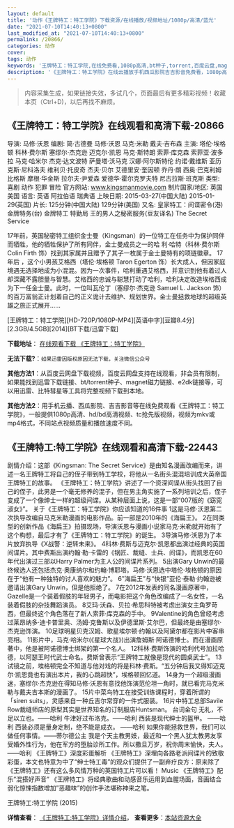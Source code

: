 ```yaml
---
layout: default
title: '动作《王牌特工：特工学院》下载资源/在线播放/视频地址/1080p/高清/蓝光'
date: "2021-07-10T14:40:13+0800"
last_modified_at: "2021-07-10T14:40:13+0800"
permalink: /20866/
categories: 动作
cover:
tags: 动作
keywords: '王牌特工：特工学院,在线免费看,1080p高清,bt种子,torrent,百度云盘,magnet,磁力链,迅雷下载资源'
description: '《王牌特工：特工学院》在线云播放手机西瓜影院吉吉影音免费看，1080p高清bd/hd未删减完整版和tc抢先枪版，mkv/mp4格式，附带bt/torrent种子、magnet/磁力链、百度云盘、网盘资源迅雷下载链接'
---
```


>内容采集生成，如果链接失效，多试几个，页面最后有更多精彩视频！收藏本页（Ctrl+D)，以后再找不麻烦。


## 《王牌特工：特工学院》在线观看和高清下载-20866

导演: 马修·沃恩 编剧: 简·古德曼 马修·沃恩 马克·米勒 戴夫·吉布森 主演: 塔伦·埃格顿 科林·费尔斯 塞缪尔·杰克逊 迈克尔·凯恩 马克·斯特朗 索菲·库克森 索菲亚·波多拉 马克·哈米尔 杰克·达文波特 萨曼塔·沃马克 汉娜·阿尔斯特伦 约诺·戴维斯 亚历克斯·尼科洛夫 维利贝·托皮奇 杰夫·贝尔 艾德里安·奎因顿 乔丹·朗 西奥·巴克利姆比格斯 摩根·华金斯 拉尔夫·尹爱森 爱德华·霍尔克罗夫特 尼古拉斯·班克斯 类型: 喜剧 动作 犯罪 冒险 官方网站: www.kingsmanmovie.com 制片国家/地区: 英国 美国 语言: 英语 阿拉伯语 瑞典语 上映日期: 2015-03-27(中国大陆) 2015-01-29(英国) 片长: 125分钟(中国大陆) 129分钟(美国) 又名: 皇家特工：间谍密令(港) 金牌特务(台) 金牌特工 特勤局 王的男人之秘密服务(豆友译名) The Secret Service

17年前，英国秘密特工组织金士曼（Kingsman）的一位特工在任务中为保护同伴而牺牲，他的牺牲保护了所有同伴，金士曼成员之一的哈 利·哈特（科林·费尔斯 Colin Firth 饰）找到其家属并且赠予了其子一枚属于金士曼特有的项链徽章。 17年后 ，这个小男孩艾格西（塔伦·埃格顿 Taron Egerton 饰）长大成人，但因家庭境遇无选择地成为小混混。因为一次事件，哈利重遇艾格西，并意识到他有着过人却深藏不露胆量与智慧。艾格西的忠诚与聪慧打动了哈利，哈利决定改造埃格西成为下一任金士曼。此时，一位叫瓦伦丁（塞缪尔·杰克逊 Samuel L. Jackson 饰）的百万富翁正计划着自己的正义诡计去维护、规划世界。金士曼拯救地球的超级英雄之旅正式展开……


[王牌特工：特工学院][HD-720P/1080P-MP4][英语中字][豆瓣8.4分][2.3GB/4.5GB][2014][BT下载/迅雷下载]

**下载地址**： [在线观看下载 《王牌特工：特工学院》](https://www.btdx8.com/torrent/kingsman_the_secret_service_2014.html) 


**无法下载?**：`如果迅雷因版权原因无法下载，关注微信公众号 `

**其他方法1**：从百度云网盘下载视频，百度云网盘支持在线观看，非会员有限制，如果能找到迅雷下载链接、bt/torrent种子、magnet磁力链接、e2dk链接等，可以用迅雷、比特彗星等工具将完整视频下载到本地。

**其他方法2**：用手机云播、西瓜影院、吉吉影音等在线免费观看《王牌特工：特工学院》，一般提供1080p高清、hd/bd高清视频、tc抢先版视频，视频为mkv或mp4格式，不同站点视频质量和播放速度不同。


## 《王牌特工:特工学院》在线观看和高清下载-22443

剧情介绍：这部《Kingsman: The Secret Service》是由知名漫画改编而来，讲述一名王牌特工将自己的侄子带到特工学校，将他从一名街头混混培训成大英帝国王牌特工的故事。   《王牌特工：特工学院》讲述了一个资深间谍从街头找回了自己的侄子，此男是一个毫无修养的混子，但在男主角实施了一系列培训之后，侄子变成了一个像绅士一样的超级间谍。从某种层面上说，这是一部“007版的《窈窕淑女》”。   关于《王牌特工：特工学院》你应该知道的16件事   1这是马修·沃恩第二次执导改编自马克米勒漫画的电影作品。前一部是2010年的《海扁王》。   2在同类型的创新作品《海扁王》拍摄现场，导演沃恩与漫画小说家马克·米勒就开始有了这个构想，最后才有了《王牌特工：特工学院》的诞生。   3导演马修·沃恩为了本片放弃执导《X战警：逆转未来》。   4科林·费斯与迈克尔·凯恩都出演过经典的英国间谍片。其中费斯出演约翰·勒·卡雷的《锅匠、裁缝、士兵、间谍》，而凯恩在60年代出演过三部以Harry Palmer为主人公的间谍片系列。   5出演Gary Unwin的最终候选人还包括杰克·奥康纳尔和约翰·博耶塔。马修·沃恩选中塔伦·埃格顿的原因在于“他有一种独特的讨人喜欢的魅力”。   6″海扁王”与“快银”亚伦·泰勒·约翰逊被邀请出演Gary Unwin，但是他拒绝了。   7在2012年发表的同名漫画原著中，Gazelle是一个装着假肢的年轻男子，而电影把这个角色改编成了一名女性，一名装着假肢的杂技舞蹈演员。   8艾玛·沃森、贝拉·希思科特被考虑出演女主角罗苛西，但最终这个角色落在了新人索菲·库克森的手中。   9Valentine的角色曾经考虑过莱昂纳多·迪卡普里奥、汤姆·克鲁斯以及伊德里斯·艾尔巴，但最终是由塞缪尔·杰克逊饰演。   10足球明星贝克汉姆、歌星埃尔顿·约翰以及阿黛尔都在影片中客串亮相。   11影片中，马克·哈米尔(《星球大战》)出演詹姆斯·阿诺德博士。而在漫画原著中，他是被阿诺德博士绑架的第一个名人。   12科林·费斯饰演的哈利代号加拉哈德，以阿瑟王时代武士命名。费斯曾表示“王牌特工就像是现代的圆桌武士”。   13试镜之前，埃格顿完全不知道与他对戏的将是科林·费斯。“五分钟后我又得知迈克尔·凯恩竟也有演出本片，我的心跳超快”，埃格顿回忆道。   14身为一个超级漫画迷，塞缪尔·杰克逊在得知马修·沃恩有意找他饰演范伦坦一角时，就已看完马克米勒与戴夫吉本斯的漫画了。   15片中菜鸟特工在接受训练课程时，穿着所谓的「siren suits」，灵感来自一种丘吉尔常穿的一件式服装。   16片中特工总部Savile Row裁缝师店的原型其实是世界知名的订制服店Huntsman。   台词金句   无礼，不足以立也。——哈利   牛津好过布洛克。——哈利   西装是现代绅士的盔甲。 ——哈利   西装必须是量身定制，绝不能是成衣。 ——哈利   如果你能拯救世界，我们可以做任何事情。——蒂尔德公主   我是个天主教男妓，最近和一个黑人犹太教男友享受婚外性行为，他在军方的堕胎诊所工作。所以撒旦万岁，祝你周末愉快，夫人。——哈利   《王牌特工》深度彩蛋解析   《王牌特工》深埋向各路老派间谍片的致敬彩蛋，本文也特意为中了“绅士特工毒”的观众们提供了一副弃疗良方：原来除了《王牌特工》还有这么多风情万种的英国特工片可以看！   Music   《王牌特工》配乐”混搭好声音”   《王牌特工》将经典歌曲和动感音乐运用到血腥场面，音画结合弱化惊悚指数增加”恶趣味”的创作手法堪称神来之笔。


王牌特工:特工学院 (2015)

**详情查看**： [《王牌特工:特工学院》详情介绍](/movie/22443/)， **查看更多**：[本站资源大全](/movie/t/all/)

